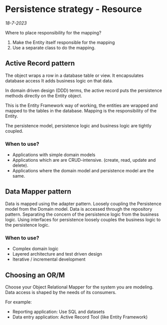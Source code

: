 # Persistence strategy - Resource
*18-7-2023*

Where to place responsibility for the mapping?
1. Make the Entity itself responsible for the mapping
2. Use a separate class to do the mapping.


## Active Record pattern

The object wraps a row in a database table or view.
It encapsulates database access
It adds business logic on that data.

In domain driven design (DDD) terms, the active record puts the persistence methods directly on the Entity object.

This is the Entity Framework way of working, the entities are wrapped and mapped to the tables in the database.
Mapping is the responsibility of the Entity.

The persistence model, persistence logic and business logic are tightly coupled.

### When to use?
- Applications with simple domain models 
- Applications which are are CRUD-intensive. (create, read, update and delete).
- Applications where the domain model and persistence model are the same.


## Data Mapper pattern

Data is mapped using the adapter pattern. Loosely coupling the Persistence model from the Domain model.
Data is accessed through the repository pattern. Separating the concern of the persistence logic from the business logic. Using interfaces for persistence loosely couples the business logic to the persistence logic.

### When to use?

- Complex domain logic
- Layered architecture and test driven design
- Iterative / incremental development

## Choosing an OR/M

Choose your Object Relational Mapper for the system you are modeling.
Data access is shaped by the needs of its consumers.

For example:
- Reporting application: Use SQL and datasets
- Data entry application: Active Record Tool (like Entity Framework)

